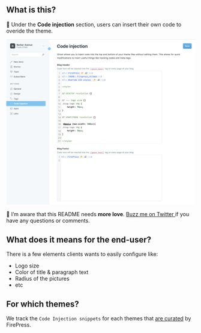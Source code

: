 ## What is this?

🎨 Under the **Code injection** section, users can insert their own code to overide the theme.

![pic](/img/2018-04-01_10h04.jpg)

🙈 I’m aware that this README needs **more love**. [Buzz me on Twitter ](https://twitter.com/askpascalandy) if you have any questions or comments.

## What does it means for the end-user?

There is a few elements clients wants to easily configure like:

- Logo size
- Color of title & paragraph text
- Radius of the pictures
- etc

## For which themes?

We track the `Code Injection snippets` for each themes that [are curated](https://github.com/firepress-org/Ghost-Theme-Curated-Collection/tree/master/01_go) by FirePress.
